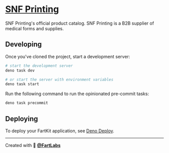 # [SNF Printing](https://snfforms.com)

SNF Printing's official product catalog. SNF Printing is a B2B supplier of
medical forms and supplies.

## Developing

Once you've cloned the project, start a development server:

```bash
# start the development server
deno task dev

# or start the server with environment variables
deno task start
```

Run the following command to run the opinionated pre-commit tasks:

```bash
deno task precommit
```

## Deploying

To deploy your FartKit application, see
[Deno Deploy](https://docs.deno.com/deploy/manual/).

---

Created with 🧪 [**@FartLabs**](https://github.com/FartLabs)
